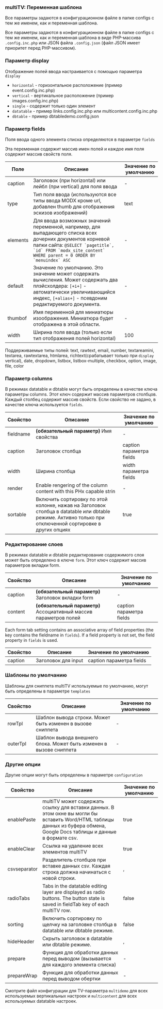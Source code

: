
<meta http-equiv="Content-Type" content="text/html; charset=utf-8">
<h3>multiTV: Переменная шаблона </h3> 
Все параметры задаются в конфигурационном файле в папке configs с тем же именем, как и переменная шаблона.	
<br>
<p>Все параметры задаются в конфигурационном файле в папке <span class="text-bold">configs</span> с тем же именем, как и переменная шаблона в виде PHP-массива <code>.config.inc.php</code> или JSON файла <code>.config.json</code> (файл JSON имеет приоритет перед PHP-массивом). </p>
<h3 class="sub-header text-bold">Параметр display</h3>
<p>Отображение полей ввода настраивается с помощью параметра <code>display</code></p>
<ul>
<li><code>horizontal</code> - горизонтальное расположение (пример event.config.inc.php)</li>
<li><code>vertical</code> - вертикальное расположение (пример images.config.inc.php)</li>
<li><code>single</code> - содержит только один элемент</li>
<li><code>datatable</code> - пример links.config.inc.php или multicontent.config.inc.php</li>
<li><code>dbtable</code> - пример dbtabledemo.config.json</li>
</ul>
<h3 class="sub-header text-bold">Параметр fields</h3>
<p>Поля ввода одного элемента списка определяются в параметре <code>fields</code></p>
<p>Эта переменная содержит массив имен полей и каждое имя поля содержит массив свойств поля.</p>
<div class="flip-scroll">
<table class="table table-bordered table-vcenter flip-content">
<thead class="flip-content bordered-palegreen">
<tr><th>Поле</th><th>Описание</th><th>Значение по умолчанию</th></tr>
</thead>
<tbody>
<tr>
<td>caption</td>
<td>Заголовок (при horizontal) или лейбл (при vertical) для поля ввода</td>
<td>-</td>
</tr>
<tr>
<td>type</td>
<td>Тип поля ввода (используются все типы ввода MODX кроме url, добавлен thumb для отображения эскизов изображений)</td>
<td>text</td>
</tr>
<tr>
<td>elements</td>
<td>Для ввода возможных значений переменной, например, для выпадающего списка всех дочерних документов корневой папки сайта: <code>@SELECT `pagetitle`, `id` FROM `modx_site_content` WHERE parent = 0 ORDER BY `menuindex` ASC</code></td>
<td>-</td>
</tr>
<tr>
<td>default</td>
<td>Значение по умолчанию. Это значение может содержать вычисления. Может содержать два плэйсхолдера: <code>[+i+]</code> - автоматически увеличивающийся индекс, <code>[+alias+]</code> - псевдоним редактируемого документа.</td>
<td>-</td>
</tr>
<tr>
<td>thumbof</td>
<td>Имя переменной для миниатюры изоображения. Миниатюра будет отображена в этой области.</td>
<td>-</td>
</tr>
<tr>
<td>width</td>
<td>Ширина поля ввода (только если тип отображения полей horizontal)</td>
<td>100</td>
</tr>
</tbody>
</table>
</div>
<p><span class="text-bold">Поддерживаемые типы полей:</span> text, rawtext, email, number, textareamini, textarea, rawtextarea, htmlarea, richtext(срабатывает только при <code>display</code> vertical), date, dropdown, listbox, listbox-multiple, checkbox, option, image, file, color</p>
<h3 class="sub-header text-bold">Параметр columns</h3>
<p>В режимах datatable и dbtable могут быть определены в качестве ключа параметры columns. Этот ключ содержит массив параметров столбцов. Каждый столбец содержит массив свойств. Если свойство не задано, в качестве ключа используется <code>fields</code>.</p>
<div class="flip-scroll">
<table class="table table-bordered table-vcenter flip-content">
<thead class="flip-content bordered-palegreen">
<tr><th>Свойство</th><th>Описание</th><th>Значение по умолчанию</th></tr>
</thead>
<tbody>
<tr>
<td>fieldname</td>
<td><b>(обязательный параметр)</b> Имя свойства</td>
<td>-</td>
</tr>
<tr>
<td>caption</td>
<td>Заголовок столбца</td>
<td>caption параметра fields</td>
</tr>
<tr>
<td>width</td>
<td>Ширина столбца</td>
<td>width параметра fields</td>
</tr>
<tr>
<td>render</td>
<td>Enable rengering of the column content with this PHx capable strin</td>
<td>-</td>
</tr>
<tr>
<td>sortable</td>
<td>Включить сортировку по этой колонке, нажав на Заголовок столбца в datatable или dbtable режиме. Активно только при отключенной сортировке в других опциях</td>
<td>true</td>
</tr>
</tbody>
</table>
</div>
<h3 class="sub-header text-bold">Редактирование слоев</h3>
<p>В режимах datatable и dbtable редактирование содержимого слоя может быть определено в ключе <code>form</code>. Этот ключ содержит массив параметров вкладки form.</p>
<div class="flip-scroll">
<table class="table table-bordered table-vcenter flip-content">
<thead class="flip-content bordered-palegreen">
<tr><th>Свойство</th><th>Описание</th><th>Значение по умолчанию</th></tr>
</thead>
<tbody>
<tr>
<td>caption</td>
<td><b>(обязательный параметр)</b> Заголовок вкладки form</td>
<td>-</td>
</tr>
<tr>
<td>content</td>
<td><b>(обязательный параметр)</b> Ассоциативный массив параметров полей</td>
<td>caption параметра fields</td>
</tr>
</tbody>
</table>
</div>
<p>Each form tab setting contains an associative array of field properties (the key contains the fieldname in <code>fields</code>). If a field property is not set, the field property in <code>fields</code> is used.</p>
<div class="flip-scroll">
<table class="table table-bordered table-vcenter flip-content">
<thead class="flip-content bordered-palegreen">
<tr><th>Свойство</th><th>Описание</th><th>Значение по умолчанию</th></tr>
</thead>
<tbody>
<tr>
<td>caption</td>
<td>Заголовок для input</td>
<td>caption параметра fields</td>
</tr>
</tbody>
</table>
</div>
<h3 class="sub-header text-bold">Шаблоны по умолчанию</h3>
<p>Шаблоны для сниппета <span class="text-bold">multiTV</span> используемые по умолчанию, могут быть определены в параметре <code>templates</code></p>
<div class="flip-scroll">
<table class="table table-bordered table-vcenter flip-content">
<thead class="flip-content bordered-palegreen">
<tr><th>Свойство</th><th>Описание</th><th>Значение по умолчанию</th></tr>
</thead>
<tbody>
<tr>
<td>rowTpl</td>
<td>Шаблон вывода строки. Может быть изменен в вызове сниппета</td>
<td>-</td>
</tr>
<tr>
<td>outerTpl</td>
<td>Шаблон вывода внешнего блока. Может быть изменен в вызове сниппета</td>
<td>-</td>
</tr>
</tbody>
</table>
</div>
<h3 class="sub-header text-bold">Другие опции</h3>
<p>Другие опции могут быть определены в параметре <code>configuration</code></p>
<div class="flip-scroll">
<table class="table table-bordered table-vcenter flip-content">
<thead class="flip-content bordered-palegreen">
<tr><th>Свойство</th><th>Описание</th><th>Значение по умолчанию</th></tr>
</thead>
<tbody>
<tr>
<td>enablePaste</td>
<td>multiTV может содержать ссылку для вставки данных. В этом окне вы могли бы вставить Word/HTML таблицы данных из буфера обмена, Google Docs таблицы и данные в формате csv.</td>
<td>true</td>
</tr>
<tr>
<td>enableClear</td>
<td>Ссылка на удаление всех элементов multiTV</td>
<td>true</td>
</tr>
<tr>
<td>csvseparator</td>
<td>Разделитель столбцов при вставке данных csv. Каждая строка должна начинаться с новой строки.</td>
<td>,</td>
</tr>
<tr>
<td>radioTabs</td>
<td>Tabs in the datatable editing layer are displayed as radio buttons. The button state is saved in fieldTab key of each multiTV row.</td>
<td>false</td>
</tr>
<tr>
<td>sorting</td>
<td>Включить сортировку по щелчку на заголовке столбца в datatable или dbtable режиме.</td>
<td>false</td>
</tr>
<tr>
<td>hideHeader</td>
<td>Скрыть заголовок в datatable или dbtable режиме.</td>
<td>,</td>
</tr>
<tr>
<td>prepare</td>
<td>Функция для обработки данных перед выводом (вызывается для каждого элемента списка)</td>
<td>-</td>
</tr>
<tr>
<td>prepareWrap</td>
<td>Функция для обработки данных перед выводом обертки</td>
<td>-</td>
</tr>
</tbody>
</table>
</div>
<p>Смотрите файл конфигурации для TV-параметра <code>multidemo</code> для всех используемых вертикальных настроек и <code>multicontent</code> для всех используемых datatable настроек.</p>
